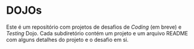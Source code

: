 # DOJOs

Este é um repositório com projetos de desafios de _Coding_ (em breve) e _Testing_ Dojo. Cada subdiretório contém um 
projeto e um arquivo README com alguns detalhes do projeto e o desafio em si.